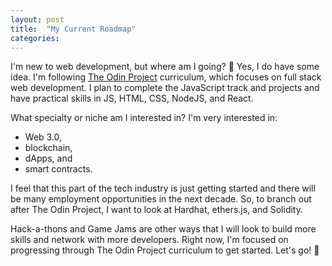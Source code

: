 ```yaml
---
layout: post
title:  "My Current Roadmap"
categories: 
---
```


I'm new to web development, but where am I going? 🧭 Yes, I do have some idea. I'm following [The Odin Project](https://theodinproject.com) curriculum, which focuses on full stack web development. I plan to complete the JavaScript track and projects and have practical skills in JS, HTML, CSS, NodeJS, and React. 

What specialty or niche am I interested in? I'm very interested in:

* Web 3.0, 
* blockchain, 
* dApps, and 
* smart contracts. 
 
I feel that this part of the tech industry is just getting started and there will be many employment opportunities in the next decade. So, to branch out after The Odin Project, I want to look at Hardhat, ethers.js, and Solidity.

Hack-a-thons and Game Jams are other ways that I will look to build more skills and network with more developers. Right now, I'm focused on progressing through The Odin Project curriculum to get started. Let's go! 🙌
